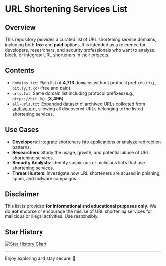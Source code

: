 # URL Shortening Services List

## Overview
This repository provides a curated list of URL shortening service domains, including both **free** and **paid** options.
It is intended as a reference for developers, researchers, and security professionals who want to analyze, block, or integrate URL shorteners in their projects.

## Contents
- `domains.txt`: Plain list of **4,713** domains without protocol prefixes (e.g., `bit.ly`, `t.co`) (free and paid).
- `urls.txt`: Same domain list including protocol prefixes (e.g., `https://bit.ly`). (**3,496**)
- `all-urls.txt`: Expanded dataset of archived URLs collected from [archive.org](https://archive.org), showing all discovered URLs belonging to the listed shortening services.

## Use Cases
- **Developers**: Integrate shorteners into applications or analyze redirection patterns.
- **Researchers**: Study the usage, growth, and potential abuse of URL shortening services.
- **Security Analysts**: Identify suspicious or malicious links that use shortening services.
- **Threat Hunters**: Investigate how URL shorteners are abused in phishing, spam, and malware campaigns.

## Disclaimer
This list is provided **for informational and educational purposes only**.
We do **not** endorse or encourage the misuse of URL shortening services for malicious or illegal activities.
Use responsibly.

## Star History

<a href="https://www.star-history.com/#mstfknn/url-shortening-services&Date">
 <picture>
   <source media="(prefers-color-scheme: dark)" srcset="https://api.star-history.com/svg?repos=mstfknn/url-shortening-services&type=Date&theme=dark" />
   <source media="(prefers-color-scheme: light)" srcset="https://api.star-history.com/svg?repos=mstfknn/url-shortening-services&type=Date" />
   <img alt="Star History Chart" src="https://api.star-history.com/svg?repos=mstfknn/url-shortening-services&type=Date" />
 </picture>
</a>

---

Enjoy exploring and stay secure! 🚀
